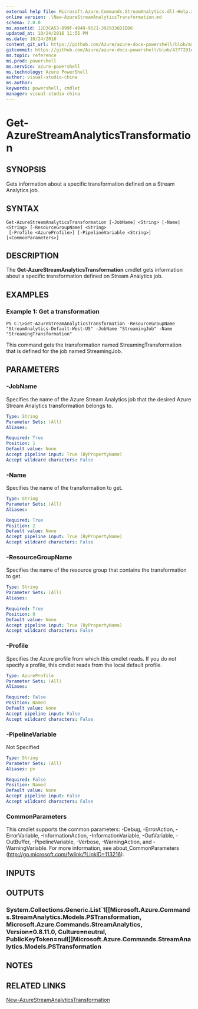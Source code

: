 ```yaml
---
external help file: Microsoft.Azure.Commands.StreamAnalytics.dll-Help.xml
online version: .\New-AzureStreamAnalyticsTransformation.md
schema: 2.0.0
ms.assetid: 12D3CA53-899F-4949-9521-3929336D1DD6
updated_at: 10/24/2016 11:55 PM
ms.date: 10/24/2016
content_git_url: https://github.com/Azure/azure-docs-powershell/blob/master/azureps-cmdlets-docs/ResourceManager/AzureRM.StreamAnalytics/v0.9.8/Get-AzureStreamAnalyticsTransformation.md
gitcommit: https://github.com/Azure/azure-docs-powershell/blob/4377291ee360e58e2c1c5d644155daf6a0279055/azureps-cmdlets-docs/ResourceManager/AzureRM.StreamAnalytics/v0.9.8/Get-AzureStreamAnalyticsTransformation.md
ms.topic: reference
ms.prod: powershell
ms.service: azure-powershell
ms.technology: Azure PowerShell
author: visual-studio-china
ms.author: 
keywords: powershell, cmdlet
manager: visual-studio-china
---
```


# Get-AzureStreamAnalyticsTransformation

## SYNOPSIS
Gets information about a specific transformation defined on a Stream Analytics job.

## SYNTAX

```
Get-AzureStreamAnalyticsTransformation [-JobName] <String> [-Name] <String> [-ResourceGroupName] <String>
 [-Profile <AzureProfile>] [-PipelineVariable <String>] [<CommonParameters>]
```

## DESCRIPTION
The **Get-AzureStreamAnalyticsTransformation** cmdlet gets information about a specific transformation defined on Stream Analytics job.

## EXAMPLES

### Example 1: Get a transformation
```
PS C:\>Get-AzureStreamAnalyticsTransformation -ResourceGroupName "StreamAnalytics-Default-West-US" -JobName "StreamingJob" -Name "StreamingTransformation"
```

This command gets the transformation named StreamingTransformation that is defined for the job named StreamingJob.

## PARAMETERS

### -JobName
Specifies the name of the Azure Stream Analytics job that the desired Azure Stream Analytics transformation belongs to.

```yaml
Type: String
Parameter Sets: (All)
Aliases: 

Required: True
Position: 1
Default value: None
Accept pipeline input: True (ByPropertyName)
Accept wildcard characters: False
```

### -Name
Specifies the name of the transformation to get.

```yaml
Type: String
Parameter Sets: (All)
Aliases: 

Required: True
Position: 2
Default value: None
Accept pipeline input: True (ByPropertyName)
Accept wildcard characters: False
```

### -ResourceGroupName
Specifies the name of the resource group that contains the transformation to get.

```yaml
Type: String
Parameter Sets: (All)
Aliases: 

Required: True
Position: 0
Default value: None
Accept pipeline input: True (ByPropertyName)
Accept wildcard characters: False
```

### -Profile
Specifies the Azure profile from which this cmdlet reads.
If you do not specify a profile, this cmdlet reads from the local default profile.

```yaml
Type: AzureProfile
Parameter Sets: (All)
Aliases: 

Required: False
Position: Named
Default value: None
Accept pipeline input: False
Accept wildcard characters: False
```

### -PipelineVariable
Not Specified

```yaml
Type: String
Parameter Sets: (All)
Aliases: pv

Required: False
Position: Named
Default value: None
Accept pipeline input: False
Accept wildcard characters: False
```

### CommonParameters
This cmdlet supports the common parameters: -Debug, -ErrorAction, -ErrorVariable, -InformationAction, -InformationVariable, -OutVariable, -OutBuffer, -PipelineVariable, -Verbose, -WarningAction, and -WarningVariable. For more information, see about_CommonParameters (http://go.microsoft.com/fwlink/?LinkID=113216).

## INPUTS

## OUTPUTS

### System.Collections.Generic.List`1[[Microsoft.Azure.Commands.StreamAnalytics.Models.PSTransformation, Microsoft.Azure.Commands.StreamAnalytics, Version=0.8.11.0, Culture=neutral, PublicKeyToken=null]]Microsoft.Azure.Commands.StreamAnalytics.Models.PSTransformation

## NOTES

## RELATED LINKS

[New-AzureStreamAnalyticsTransformation](./New-AzureStreamAnalyticsTransformation.md)


